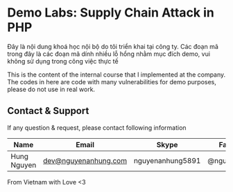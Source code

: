 # Demo Labs: Supply Chain Attack in PHP

Đây là nội dung khoá học nội bộ do tôi triển khai tại công ty. Các đoạn mã trong đây là các đoạn mã dính nhiều lỗ hổng nhằm mục đích demo, vui không sử dụng trong công việc thực tế

This is the content of the internal course that I implemented at the company. The codes in here are code with many vulnerabilities for demo purposes, please do not use in real work.

## Contact & Support

If any question & request, please contact following information

| Name        | Email                | Skype            | Facebook      |
|-------------|----------------------|------------------|---------------|
| Hung Nguyen | dev@nguyenanhung.com | nguyenanhung5891 | @nguyenanhung |

From Vietnam with Love <3
